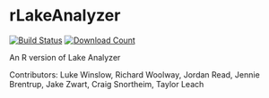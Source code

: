 rLakeAnalyzer
===============
[![Build Status](https://travis-ci.org/GLEON/rLakeAnalyzer.svg?branch=master)](https://travis-ci.org/GLEON/rLakeAnalyzer)
[![Download Count](http://cranlogs.r-pkg.org/badges/rLakeAnalyzer)](https://cran.rstudio.com/web/packages/rLakeAnalyzer/index.html)


An R version of Lake Analyzer

Contributors: Luke Winslow, Richard Woolway, Jordan Read, Jennie Brentrup, Jake Zwart, Craig Snortheim, Taylor Leach
